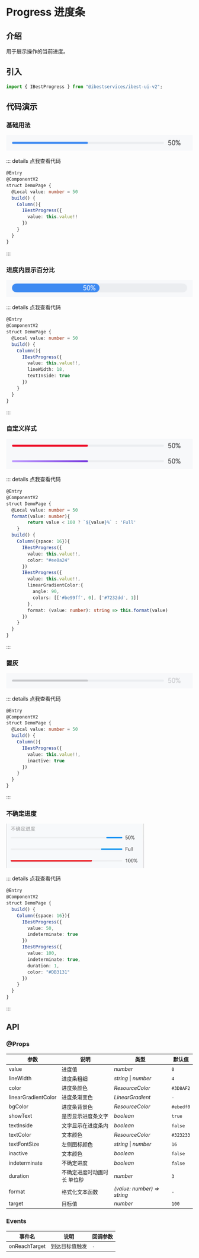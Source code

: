 # Progress 进度条

## 介绍

用于展示操作的当前进度。
 
## 引入

```ts
import { IBestProgress } from "@ibestservices/ibest-ui-v2";
```

## 代码演示

### 基础用法

![基础用法](./images/base.png)

::: details 点我查看代码
```ts
@Entry
@ComponentV2
struct DemoPage {
  @Local value: number = 50
  build() {
    Column(){
      IBestProgress({
        value: this.value!!
      })
    }
  }
}
```
:::

### 进度内显示百分比

![进度内显示百分比](./images/inside.png)

::: details 点我查看代码
```ts
@Entry
@ComponentV2
struct DemoPage {
  @Local value: number = 50
  build() {
    Column(){
      IBestProgress({
        value: this.value!!,
        lineWidth: 18,
        textInside: true
      })
    }
  }
}
```
:::

### 自定义样式

![自定义样式](./images/custom-style.png)

::: details 点我查看代码
```ts
@Entry
@ComponentV2
struct DemoPage {
  @Local value: number = 50
  format(value: number){
		return value < 100 ? `${value}%` : 'Full'
	}
  build() {
    Column({space: 16}){
      IBestProgress({
        value: this.value!!,
        color: "#ee0a24"
      })
      IBestProgress({
        value: this.value!!,
        linearGradientColor:{
          angle: 90,
          colors: [['#be99ff', 0], ['#7232dd', 1]]
        },
        format: (value: number): string => this.format(value)
      })
    }
  }
}
```
:::

### 置灰

![置灰](./images/inactive.png)

::: details 点我查看代码
```ts
@Entry
@ComponentV2
struct DemoPage {
  @Local value: number = 50
  build() {
    Column(){
      IBestProgress({
        value: this.value!!,
        inactive: true
      })
    }
  }
}
```
:::

### 不确定进度

![不确定进度](./images/indeterminate.gif)

::: details 点我查看代码
```ts
@Entry
@ComponentV2
struct DemoPage {
  build() {
    Column({space: 16}){
      IBestProgress({
        value: 50,
        indeterminate: true
      })
      IBestProgress({
        value: 100,
        indeterminate: true,
        duration: 1,
        color: "#DB3131"
      })
    }
  }
}
```
:::


## API

### @Props

| 参数          | 说明                                | 类型       | 默认值     |
| ------------ | ----------------------------------- | --------- | ---------- |
| value        | 进度值                               | _number_ | `0` |  
| lineWidth    | 进度条粗细                            | _string_ \| _number_  | `4` |
| color        | 进度条颜色                            | _ResourceColor_ | `#3D8AF2` |
| linearGradientColor| 进度条渐变色                    | _LinearGradient_ | `-` |
| bgColor      | 进度条背景色                          | _ResourceColor_ | `#ebedf0` |
| showText     | 是否显示进度条文字                     | _boolean_ |  `true`  |
| textInside   | 文字显示在进度条内                     | _boolean_ |  `false`  |
| textColor    | 文本颜色                              | _ResourceColor_ | `#323233` |
| textFontSize | 左侧图标颜色                          | _string_ \| _number_ | `16` |
| inactive     | 文本颜色                              | _boolean_ |  `false`  |
| indeterminate| 不确定进度                            | _boolean_ |  `false`  |
| duration     | 不确定进度时动画时长 单位秒             | _number_ | `3` |
| format       | 格式化文本函数                         | _(value: number) => string_ |  `-`  |
| target       | 目标值                                | _number_ |  `100`  |

### Events

| 事件名         | 说明                            | 回调参数                         |
| --------------| --------------------------------| --------------------------------|
| onReachTarget | 到达目标值触发                   | `-` |